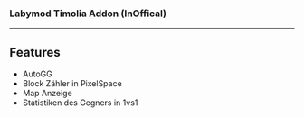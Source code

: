 ### Labymod Timolia Addon (InOffical)

---

## Features

- AutoGG
- Block Zähler in PixelSpace
- Map Anzeige
- Statistiken des Gegners in 1vs1